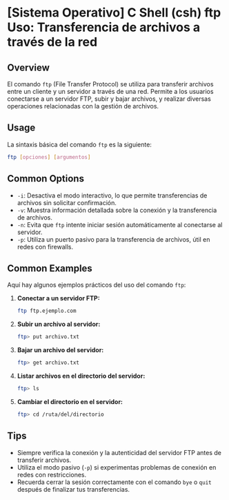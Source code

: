 # [Sistema Operativo] C Shell (csh) ftp Uso: Transferencia de archivos a través de la red

## Overview
El comando `ftp` (File Transfer Protocol) se utiliza para transferir archivos entre un cliente y un servidor a través de una red. Permite a los usuarios conectarse a un servidor FTP, subir y bajar archivos, y realizar diversas operaciones relacionadas con la gestión de archivos.

## Usage
La sintaxis básica del comando `ftp` es la siguiente:

```bash
ftp [opciones] [argumentos]
```

## Common Options
- `-i`: Desactiva el modo interactivo, lo que permite transferencias de archivos sin solicitar confirmación.
- `-v`: Muestra información detallada sobre la conexión y la transferencia de archivos.
- `-n`: Evita que `ftp` intente iniciar sesión automáticamente al conectarse al servidor.
- `-p`: Utiliza un puerto pasivo para la transferencia de archivos, útil en redes con firewalls.

## Common Examples
Aquí hay algunos ejemplos prácticos del uso del comando `ftp`:

1. **Conectar a un servidor FTP:**
   ```bash
   ftp ftp.ejemplo.com
   ```

2. **Subir un archivo al servidor:**
   ```bash
   ftp> put archivo.txt
   ```

3. **Bajar un archivo del servidor:**
   ```bash
   ftp> get archivo.txt
   ```

4. **Listar archivos en el directorio del servidor:**
   ```bash
   ftp> ls
   ```

5. **Cambiar el directorio en el servidor:**
   ```bash
   ftp> cd /ruta/del/directorio
   ```

## Tips
- Siempre verifica la conexión y la autenticidad del servidor FTP antes de transferir archivos.
- Utiliza el modo pasivo (`-p`) si experimentas problemas de conexión en redes con restricciones.
- Recuerda cerrar la sesión correctamente con el comando `bye` o `quit` después de finalizar tus transferencias.